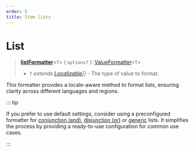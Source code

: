 ```yaml
---
order: 5
title: Item lists
---
```


# List <Badge type="info" text="@localizer/format-list" />

> **[listFormatter](../../api/_localizer/format-list/listFormatter/index.md)**<`T`> ( `options?` ): [ValueFormatter](../index.md#valueformatter-t)<`T`>
>
> - `T` _extends [Localizable](../../introduction/localizable.md)[]_ - The type of value to format.

This formatter provides a locale-aware method to format lists, ensuring clarity across different languages and regions.

::: tip

If you prefer to use default settings, consider using a preconfigured formatter for [conjunction (and)](../preconfigured-formatters/lists-of-items/and.md), [disjunction (or)](../preconfigured-formatters/lists-of-items/or.md) or [generic](../preconfigured-formatters/lists-of-items/list.md) lists. It simplifies the process by providing a ready-to-use configuration for common use cases.

:::
